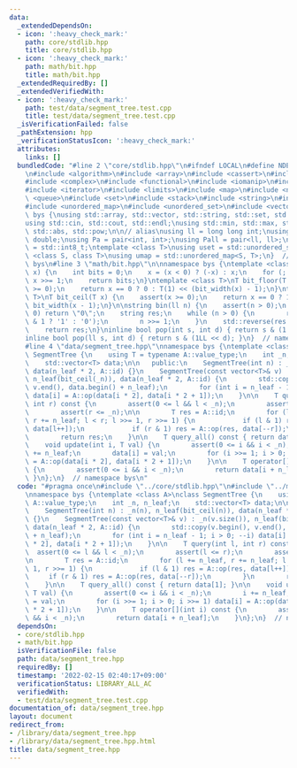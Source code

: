 ```yaml
---
data:
  _extendedDependsOn:
  - icon: ':heavy_check_mark:'
    path: core/stdlib.hpp
    title: core/stdlib.hpp
  - icon: ':heavy_check_mark:'
    path: math/bit.hpp
    title: math/bit.hpp
  _extendedRequiredBy: []
  _extendedVerifiedWith:
  - icon: ':heavy_check_mark:'
    path: test/data/segment_tree.test.cpp
    title: test/data/segment_tree.test.cpp
  _isVerificationFailed: false
  _pathExtension: hpp
  _verificationStatusIcon: ':heavy_check_mark:'
  attributes:
    links: []
  bundledCode: "#line 2 \"core/stdlib.hpp\"\n#ifndef LOCAL\n#define NDEBUG\n#endif\n\
    \n#include <algorithm>\n#include <array>\n#include <cassert>\n#include <cmath>\n\
    #include <complex>\n#include <functional>\n#include <iomanip>\n#include <iostream>\n\
    #include <iterator>\n#include <limits>\n#include <map>\n#include <numeric>\n#include\
    \ <queue>\n#include <set>\n#include <stack>\n#include <string>\n#include <type_traits>\n\
    #include <unordered_map>\n#include <unordered_set>\n#include <vector>\n\nnamespace\
    \ bys {\nusing std::array, std::vector, std::string, std::set, std::map, std::pair;\n\
    using std::cin, std::cout, std::endl;\nusing std::min, std::max, std::sort, std::reverse,\
    \ std::abs, std::pow;\n\n// alias\nusing ll = long long int;\nusing ld = long\
    \ double;\nusing Pa = pair<int, int>;\nusing Pall = pair<ll, ll>;\nusing ibool\
    \ = std::int8_t;\ntemplate <class T>\nusing uset = std::unordered_set<T>;\ntemplate\
    \ <class S, class T>\nusing umap = std::unordered_map<S, T>;\n}  // namespace\
    \ bys\n#line 3 \"math/bit.hpp\"\n\nnamespace bys {\ntemplate <class T>\nint bit_width(T\
    \ x) {\n    int bits = 0;\n    x = (x < 0) ? (-x) : x;\n    for (; x != 0; bits++)\
    \ x >>= 1;\n    return bits;\n}\ntemplate <class T>\nT bit_floor(T x) {\n    assert(x\
    \ >= 0);\n    return x == 0 ? 0 : T(1) << (bit_width(x) - 1);\n}\ntemplate <class\
    \ T>\nT bit_ceil(T x) {\n    assert(x >= 0);\n    return x == 0 ? 1 : T(1) <<\
    \ bit_width(x - 1);\n}\n\nstring bin(ll n) {\n    assert(n > 0);\n    if (n ==\
    \ 0) return \"0\";\n    string res;\n    while (n > 0) {\n        res.push_back(n\
    \ & 1 ? '1' : '0');\n        n >>= 1;\n    }\n    std::reverse(res.begin(), res.end());\n\
    \    return res;\n}\ninline bool pop(int s, int d) { return s & (1 << d); }\n\
    inline bool pop(ll s, int d) { return s & (1LL << d); }\n}  // namespace bys\n\
    #line 4 \"data/segment_tree.hpp\"\nnamespace bys {\ntemplate <class A>\nclass\
    \ SegmentTree {\n    using T = typename A::value_type;\n    int _n, n_leaf;\n\
    \    std::vector<T> data;\n\n   public:\n    SegmentTree(int n) : _n(n), n_leaf(bit_ceil(n)),\
    \ data(n_leaf * 2, A::id) {}\n    SegmentTree(const vector<T>& v) : _n(v.size()),\
    \ n_leaf(bit_ceil(_n)), data(n_leaf * 2, A::id) {\n        std::copy(v.begin(),\
    \ v.end(), data.begin() + n_leaf);\n        for (int i = n_leaf - 1; i > 0; --i)\
    \ data[i] = A::op(data[i * 2], data[i * 2 + 1]);\n    }\n\n    T query(int l,\
    \ int r) const {\n        assert(0 <= l && l < _n);\n        assert(l <= r);\n\
    \        assert(r <= _n);\n\n        T res = A::id;\n        for (l += n_leaf,\
    \ r += n_leaf; l < r; l >>= 1, r >>= 1) {\n            if (l & 1) res = A::op(res,\
    \ data[l++]);\n            if (r & 1) res = A::op(res, data[--r]);\n        }\n\
    \        return res;\n    }\n\n    T query_all() const { return data[1]; }\n\n\
    \    void update(int i, T val) {\n        assert(0 <= i && i < _n);\n        i\
    \ += n_leaf;\n        data[i] = val;\n        for (i >>= 1; i > 0; i >>= 1) data[i]\
    \ = A::op(data[i * 2], data[i * 2 + 1]);\n    }\n\n    T operator[](int i) const\
    \ {\n        assert(0 <= i && i < _n);\n        return data[i + n_leaf];\n   \
    \ }\n};\n}  // namespace bys\n"
  code: "#pragma once\n#include \"../core/stdlib.hpp\"\n#include \"../math/bit.hpp\"\
    \nnamespace bys {\ntemplate <class A>\nclass SegmentTree {\n    using T = typename\
    \ A::value_type;\n    int _n, n_leaf;\n    std::vector<T> data;\n\n   public:\n\
    \    SegmentTree(int n) : _n(n), n_leaf(bit_ceil(n)), data(n_leaf * 2, A::id)\
    \ {}\n    SegmentTree(const vector<T>& v) : _n(v.size()), n_leaf(bit_ceil(_n)),\
    \ data(n_leaf * 2, A::id) {\n        std::copy(v.begin(), v.end(), data.begin()\
    \ + n_leaf);\n        for (int i = n_leaf - 1; i > 0; --i) data[i] = A::op(data[i\
    \ * 2], data[i * 2 + 1]);\n    }\n\n    T query(int l, int r) const {\n      \
    \  assert(0 <= l && l < _n);\n        assert(l <= r);\n        assert(r <= _n);\n\
    \n        T res = A::id;\n        for (l += n_leaf, r += n_leaf; l < r; l >>=\
    \ 1, r >>= 1) {\n            if (l & 1) res = A::op(res, data[l++]);\n       \
    \     if (r & 1) res = A::op(res, data[--r]);\n        }\n        return res;\n\
    \    }\n\n    T query_all() const { return data[1]; }\n\n    void update(int i,\
    \ T val) {\n        assert(0 <= i && i < _n);\n        i += n_leaf;\n        data[i]\
    \ = val;\n        for (i >>= 1; i > 0; i >>= 1) data[i] = A::op(data[i * 2], data[i\
    \ * 2 + 1]);\n    }\n\n    T operator[](int i) const {\n        assert(0 <= i\
    \ && i < _n);\n        return data[i + n_leaf];\n    }\n};\n}  // namespace bys\n"
  dependsOn:
  - core/stdlib.hpp
  - math/bit.hpp
  isVerificationFile: false
  path: data/segment_tree.hpp
  requiredBy: []
  timestamp: '2022-02-15 02:40:17+09:00'
  verificationStatus: LIBRARY_ALL_AC
  verifiedWith:
  - test/data/segment_tree.test.cpp
documentation_of: data/segment_tree.hpp
layout: document
redirect_from:
- /library/data/segment_tree.hpp
- /library/data/segment_tree.hpp.html
title: data/segment_tree.hpp
---
```

